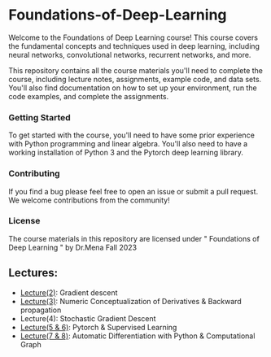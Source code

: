 # Foundations-of-Deep-Learning
 Welcome to the Foundations of Deep Learning course! This course covers the fundamental concepts and techniques used in deep learning, including neural networks, convolutional networks, recurrent networks, and more.

This repository contains all the course materials you'll need to complete the course, including lecture notes, assignments, example code, and data sets. You'll also find documentation on how to set up your environment, run the code examples, and complete the assignments.

### Getting Started
To get started with the course, you'll need to have some prior experience with Python programming and linear algebra. You'll also need to have a working installation of Python 3 and the Pytorch deep learning library. 


### Contributing
If you find a bug please feel free to open an issue or submit a pull request. We welcome contributions from the community!


### License
The course materials in this repository are licensed under " Foundations of Deep Learning " by Dr.Mena Fall 2023

## Lectures:
* [Lecture(2)](https://github.com/Youssef-Ashraf71/Foundations-of-Deep-Learning/tree/main/Lecture%202): Gradient descent
* [Lecture(3)](https://github.com/Youssef-Ashraf71/Foundations-of-Deep-Learning/tree/main/Lecture%203): Numeric Conceptualization of Derivatives & Backward propagation
* Lecture(4): Stochastic Gradient Descent 
* [Lecture(5 & 6)](https://github.com/Youssef-Ashraf71/Foundations-of-Deep-Learning/tree/main/Lecture%205%266): Pytorch & Supervised Learning
* [Lecture(7 & 8)](https://github.com/Youssef-Ashraf71/Foundations-of-Deep-Learning/tree/main/Lecture%207%268): Automatic Differentiation with Python & Computational Graph
